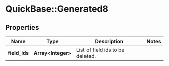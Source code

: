 # QuickBase::Generated8

## Properties
Name | Type | Description | Notes
------------ | ------------- | ------------- | -------------
**field_ids** | **Array&lt;Integer&gt;** | List of field ids to be deleted. | 


